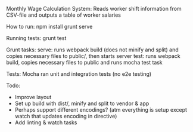 Monthly Wage Calculation System:
Reads worker shift information from CSV-file and outputs a table of worker salaries

How to run:
npm install
grunt serve

Running tests:
grunt test

Grunt tasks:
serve: runs webpack build (does not minify and split) and copies necessary files to public/, then starts server
test: runs webpack build, copies necessary files to public and runs mocha test task

Tests:
Mocha ran unit and integration tests (no e2e testing)

Todo:
- Improve layout
- Set up build with dist/, minify and split to vendor & app
- Perhaps support different encodings? (atm everything is setup except watch that updates encoding in directive)
- Add linting & watch tasks